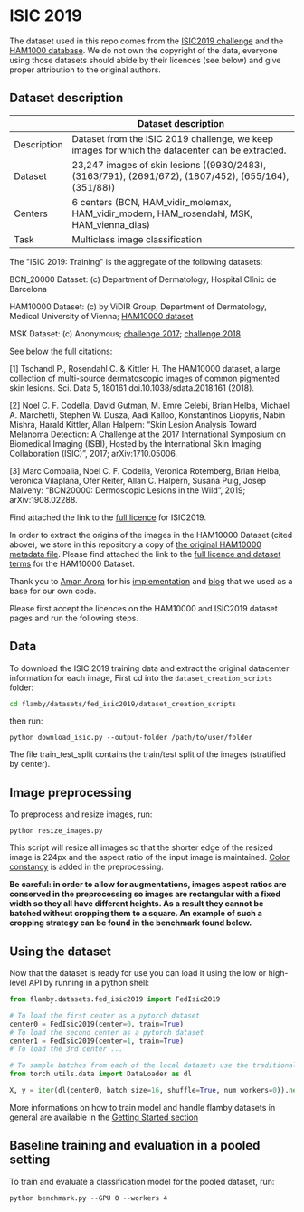 # ISIC 2019
The dataset used in this repo comes from the [ISIC2019 challenge](https://challenge.isic-archive.com/landing/2019/) and the [HAM1000 database](https://dataverse.harvard.edu/dataset.xhtml?persistentId=doi:10.7910/DVN/DBW86T).
We do not own the copyright of the data, everyone using those datasets should abide by their licences (see below) and give proper attribution to the original authors.

## Dataset description

|                   | Dataset description
| ----------------- | -----------------------------------------------------------------------------------------------
| Description       | Dataset from the ISIC 2019 challenge, we keep images for which the datacenter can be extracted.
| Dataset           | 23,247 images of skin lesions ((9930/2483), (3163/791), (2691/672), (1807/452), (655/164), (351/88))
| Centers           | 6 centers (BCN, HAM_vidir_molemax, HAM_vidir_modern, HAM_rosendahl, MSK, HAM_vienna_dias)
| Task              | Multiclass image classification


The "ISIC 2019: Training" is the aggregate of the following datasets:

BCN_20000 Dataset: (c) Department of Dermatology, Hospital Clínic de Barcelona

HAM10000 Dataset: (c) by ViDIR Group, Department of Dermatology, Medical University of Vienna; [HAM10000 dataset](https://doi.org/10.1038/sdata.2018.161)

MSK Dataset: (c) Anonymous; [challenge 2017](https://arxiv.org/abs/1710.05006); [challenge 2018](https://arxiv.org/abs/1902.03368)

See below the full citations:  

[1] Tschandl P., Rosendahl C. & Kittler H. The HAM10000 dataset, a large collection of multi-source dermatoscopic images of common pigmented skin lesions. Sci. Data 5, 180161 doi.10.1038/sdata.2018.161 (2018). 

[2] Noel C. F. Codella, David Gutman, M. Emre Celebi, Brian Helba, Michael A. Marchetti, Stephen W. Dusza, Aadi Kalloo, Konstantinos Liopyris, Nabin Mishra, Harald Kittler, Allan Halpern: “Skin Lesion Analysis Toward Melanoma Detection: A Challenge at the 2017 International Symposium on Biomedical Imaging (ISBI), Hosted by the International Skin Imaging Collaboration (ISIC)”, 2017; arXiv:1710.05006.  

[3] Marc Combalia, Noel C. F. Codella, Veronica Rotemberg, Brian Helba, Veronica Vilaplana, Ofer Reiter, Allan C. Halpern, Susana Puig, Josep Malvehy: “BCN20000: Dermoscopic Lesions in the Wild”, 2019; arXiv:1908.02288.

Find attached the link to the [full licence](https://challenge.isic-archive.com/data/) for ISIC2019.


In order to extract the origins of the images in the HAM10000 Dataset (cited above), we store in this repository a copy of [the original HAM10000 metadata file](https://dataverse.harvard.edu/dataset.xhtml?persistentId=doi:10.7910/DVN/DBW86T).
Please find attached the link to the [full licence and dataset terms](https://dataverse.harvard.edu/dataset.xhtml?persistentId=doi:10.7910/DVN/DBW86T&version=3.0&selectTab=termsTab) for the HAM10000 Dataset.


Thank you to [Aman Arora](https://github.com/amaarora) for his [implementation](https://github.com/amaarora/melonama) and [blog](https://amaarora.github.io/2020/08/23/siimisic.html) that we used as a base for our own code.


Please first accept the licences on the HAM10000 and ISIC2019 dataset pages and run the following steps.

## Data
To download the ISIC 2019 training data and extract the original datacenter information for each image, 
First cd into the `dataset_creation_scripts` folder:  
```bash
cd flamby/datasets/fed_isic2019/dataset_creation_scripts
```
then run:
```
python download_isic.py --output-folder /path/to/user/folder
```
The file train_test_split contains the train/test split of the images (stratified by center).

## Image preprocessing
To preprocess and resize images, run:
```
python resize_images.py
```
This script will resize all images so that the shorter edge of the resized image is 224px and the aspect ratio of the input image is maintained.
[Color constancy](https://en.wikipedia.org/wiki/Color_constancy) is added in the preprocessing.

**Be careful: in order to allow for augmentations, images aspect ratios are conserved in the preprocessing so images are rectangular with a fixed width so they all have different heights. As a result they cannot be batched without cropping them to a square. An example of such a cropping strategy can be found in the benchmark found below.**

## Using the dataset

Now that the dataset is ready for use you can load it using the low or high-level API
by running in a python shell:

```python
from flamby.datasets.fed_isic2019 import FedIsic2019

# To load the first center as a pytorch dataset
center0 = FedIsic2019(center=0, train=True)
# To load the second center as a pytorch dataset
center1 = FedIsic2019(center=1, train=True)
# To load the 3rd center ...

# To sample batches from each of the local datasets use the traditional pytorch API
from torch.utils.data import DataLoader as dl

X, y = iter(dl(center0, batch_size=16, shuffle=True, num_workers=0)).next()

```

More informations on how to train model and handle flamby datasets in general are available in the [Getting Started section](../../../Quickstart.md)

## Baseline training and evaluation in a pooled setting
To train and evaluate a classification model for the pooled dataset, run:
```
python benchmark.py --GPU 0 --workers 4
```
